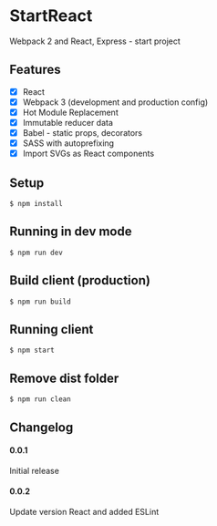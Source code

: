 # StartReact

Webpack 2 and React, Express - start project

## Features

- [x] React
- [x] Webpack 3 (development and production config)
- [x] Hot Module Replacement
- [x] Immutable reducer data
- [x] Babel - static props, decorators
- [x] SASS with autoprefixing
- [x] Import SVGs as React components

## Setup

```
$ npm install
```

## Running in dev mode

```
$ npm run dev
```

## Build client (production)

```
$ npm run build
```

## Running client

```
$ npm start
```

## Remove dist folder

```
$ npm run clean
```

## Changelog

#### 0.0.1

Initial release

#### 0.0.2

Update version React and added ESLint